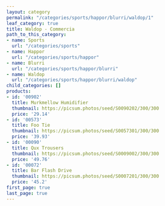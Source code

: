 ```yaml
---
layout: category
permalink: "/categories/sports/happor/blurri/waldop/1"
leaf_category: true
title: Waldop - Commercia
path_to_this_category:
- name: Sports
  url: "/categories/sports"
- name: Happor
  url: "/categories/sports/happor"
- name: Blurri
  url: "/categories/sports/happor/blurri"
- name: Waldop
  url: "/categories/sports/happor/blurri/waldop"
child_categories: []
products:
- id: '00902'
  title: Murkmellow Humidifier
  thumbnail: https://picsum.photos/seed/S0090202/300/300
  price: '29.14'
- id: '00573'
  title: Foo Tie
  thumbnail: https://picsum.photos/seed/S0057301/300/300
  price: '39.93'
- id: '00090'
  title: Qux Trousers
  thumbnail: https://picsum.photos/seed/S0009002/300/300
  price: '49.76'
- id: '00072'
  title: Bar Flash Drive
  thumbnail: https://picsum.photos/seed/S0007201/300/300
  price: '45.2'
first_page: true
last_page: true
---
```


